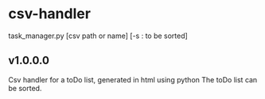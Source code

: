 # csv-handler
task_manager.py [csv path or name] [-s : to be sorted]

## v1.0.0.0
Csv handler for a toDo list, generated in html using python
The toDo list can be sorted.
